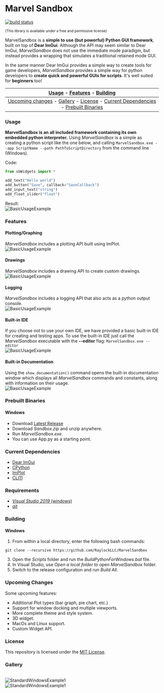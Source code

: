 # Marvel Sandbox
[![build status](https://github.com/RaylockLLC/MarvelSandbox/workflows/Windows/badge.svg)](https://github.com/RaylockLLC/MarvelSandbox/actions?workflow=Windows)

<sub>(This library is available under a free and permissive license)</sub>

MarvelSandbox is a **simple to use (but powerful) Python GUI framework**, built on top of **Dear ImGui**. Although the API may seem similar to Dear ImGui, _MarvelSandbox_ does not use the immediate mode paradigm, but instead provides a wrapping that simulates a traditional retained mode GUI.

In the same manner Dear ImGui provides a simple way to create tools for game developers, _MarvelSandbox_ provides a simple way for python developers to **create quick and powerful GUIs for scripts**. It's well suited for **beginners** too!

| [Usage](#usage) - [Features](#features) - [Building](#building)|
:----------------------------------------------------------: |
| [Upcoming changes](#upcoming-changes) - [Gallery](#gallery) - [License](#license) - [Current Dependencies](#current-dependencies) - [Prebuilt Binaries](#prebuilt-binaries)|

### Usage
**MarvelSandbox is an all included framework containing its own embedded python interpreter.** Using _MarvelSandbox_ is a simple as creating a python script like the one below, and calling ```MarvelSandbox.exe --app ScriptName --path PathToScriptDirectory``` from the command line (Windows).

Code:
```Python
from sbWidgets import *

add_text("Hello world")
add_button("Save", callback="SaveCallback")
add_input_text("string")
add_float_slider("float")
```
Result:
<BR>![BasicUsageExample](../assets/BasicUsageExample1.PNG?raw=true)

### Features

#### Plotting/Graphing
_MarvelSandbox_ includes a plotting API built using ImPlot.
<BR>![BasicUsageExample](../../assets/PlottingExample1.PNG?raw=true)
  
#### Drawings
_MarvelSandbox_ includes a drawing API to create custom drawings.
<BR>![BasicUsageExample](../../assets/DrawingExample1.PNG?raw=true)

#### Logging
_MarvelSandbox_ includes a logging API that also acts as a python output console.
<BR>![BasicUsageExample](../../assets/LoggingExample1.PNG?raw=true)
  
#### Built-in IDE
If you choose not to use your own IDE, we have provided a basic built-in IDE for creating and testing apps. To use the built-in IDE just call the _MarvelSandbox_ executable with the **--editor** flag: ```MarvelSandbox.exe --editor```
<BR>![BasicUsageExample](../../assets/IDEExample1.PNG?raw=true)
  
#### Built-in Documentation
Using the ```show_documentation()``` command opens the built-in documentation window which displays all _MarvelSandbox_ commands and constants, along with information on their usage.
<BR>![BasicUsageExample](../assets/DocumentationExample.PNG?raw=true)
  
### Prebuilt Binaries
#### Windows
- Download [Latest Release](https://github.com/RaylockLLC/MarvelSandbox/releases/download/v0.1-alpha/Sandbox.zip)
- Download _Sandbox.zip_ and unzip anywhere. 
- Run _MarvelSandbox.exe_.
- You can use App.py as a starting point.

### Current Dependencies

- [Dear ImGui](https://github.com/ocornut/imgui)
- [CPython](https://github.com/python/cpython)
- [ImPlot](https://github.com/epezent/implot)
- [CLI11](https://github.com/CLIUtils/CLI11)

### Requirements

- [_Visual Studio 2019_ (windows)](https://visualstudio.microsoft.com/vs/)
- [_git_](https://git-scm.com/)

### Building

#### Windows

1. From within a local directory, enter the following bash commands:
```
git clone --recursive https://github.com/RaylockLLC/MarvelSandbox
```
3. Open the _Scripts_ folder and run the _BuildPythonForWindows.bat_ file.
4. In Visual Studio, use _Open a local folder_ to open _MarvelSandbox_ folder.
5. Switch to the release configuration and run _Build All_.

### Upcoming Changes
Some upcoming features:
- Additional Plot types (bar graph, pie chart, etc.)
- Support for window docking and multiple viewports.
- More complete theme and style system.
- 3D widget.
- MacOs and Linux support.
- Custom Widget API.


### License

This repository is licensed under the [MIT License](https://mit-license.org/).

### Gallery
<BR>![StandardWindowsExample1](../../assets/WidgetsExample1.PNG?raw=true)
<BR>![StandardWindowsExample1](../../assets/StandardWindowsExample1.PNG?raw=true)
